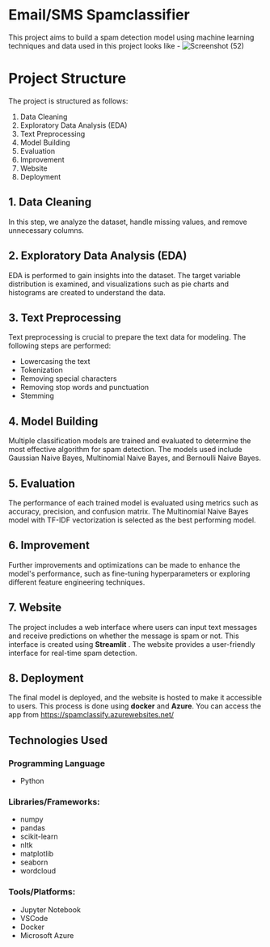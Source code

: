 # Email/SMS Spamclassifier

This project aims to build a spam detection model using machine learning techniques and data used in this project looks like - 
![Screenshot (52)](https://github.com/vaibhavsha9999/e-spamclassifier/assets/92802512/fe83a0b9-61d6-4031-bdd3-2c25dd9a56e9)

# Project Structure
The project is structured as follows:

1. Data Cleaning
2. Exploratory Data Analysis (EDA)
3. Text Preprocessing
4. Model Building
5. Evaluation
6. Improvement
7. Website
8. Deployment
   
## 1. Data Cleaning
In this step, we analyze the dataset, handle missing values, and remove unnecessary columns.

## 2. Exploratory Data Analysis (EDA)
EDA is performed to gain insights into the dataset. The target variable distribution is examined, and visualizations such as pie charts and histograms are created to understand the data.

## 3. Text Preprocessing
Text preprocessing is crucial to prepare the text data for modeling. The following steps are performed:

- Lowercasing the text
- Tokenization
- Removing special characters
- Removing stop words and punctuation
- Stemming

## 4. Model Building
Multiple classification models are trained and evaluated to determine the most effective algorithm for spam detection. The models used include Gaussian Naive Bayes, Multinomial Naive Bayes, and Bernoulli Naive Bayes.

## 5. Evaluation
The performance of each trained model is evaluated using metrics such as accuracy, precision, and confusion matrix. The Multinomial Naive Bayes model with TF-IDF vectorization is selected as the best performing model.

## 6. Improvement
Further improvements and optimizations can be made to enhance the model's performance, such as fine-tuning hyperparameters or exploring different feature engineering techniques.

## 7. Website
The project includes a web interface where users can input text messages and receive predictions on whether the message is spam or not. This interface is created using **Streamlit** . The website provides a user-friendly interface for real-time spam detection.

## 8. Deployment
The final model is deployed, and the website is hosted to make it accessible to users. This process is done using **docker** and **Azure**.
You can access the app from https://spamclassify.azurewebsites.net/

## Technologies Used
### Programming Language
- Python
### Libraries/Frameworks:
- numpy
- pandas
- scikit-learn
- nltk
- matplotlib
- seaborn
- wordcloud
### Tools/Platforms:
- Jupyter Notebook
- VSCode
- Docker
- Microsoft Azure
